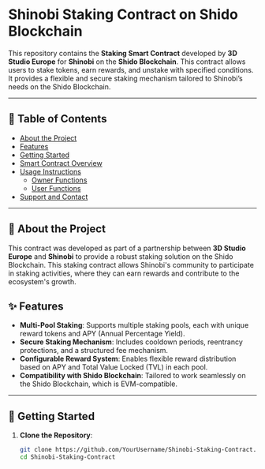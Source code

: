 # Shinobi Staking Contract on Shido Blockchain

This repository contains the **Staking Smart Contract** developed by **3D Studio Europe** for **Shinobi** on the **Shido Blockchain**. This contract allows users to stake tokens, earn rewards, and unstake with specified conditions. It provides a flexible and secure staking mechanism tailored to Shinobi’s needs on the Shido Blockchain.

---

## 📑 Table of Contents
- [About the Project](#about-the-project)
- [Features](#features)
- [Getting Started](#getting-started)
- [Smart Contract Overview](#smart-contract-overview)
- [Usage Instructions](#usage-instructions)
  - [Owner Functions](#owner-functions)
  - [User Functions](#user-functions)
- [Support and Contact](#support-and-contact)

---

## 📝 About the Project

This contract was developed as part of a partnership between **3D Studio Europe** and **Shinobi** to provide a robust staking solution on the Shido Blockchain. This staking contract allows Shinobi's community to participate in staking activities, where they can earn rewards and contribute to the ecosystem's growth.

## ✨ Features

- **Multi-Pool Staking**: Supports multiple staking pools, each with unique reward tokens and APY (Annual Percentage Yield).
- **Secure Staking Mechanism**: Includes cooldown periods, reentrancy protections, and a structured fee mechanism.
- **Configurable Reward System**: Enables flexible reward distribution based on APY and Total Value Locked (TVL) in each pool.
- **Compatibility with Shido Blockchain**: Tailored to work seamlessly on the Shido Blockchain, which is EVM-compatible.

---

## 🚀 Getting Started

1. **Clone the Repository**:
   ```bash
   git clone https://github.com/YourUsername/Shinobi-Staking-Contract.git
   cd Shinobi-Staking-Contract
